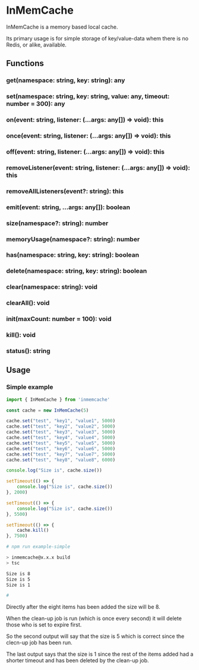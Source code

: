 # InMemCache
InMemCache is a memory based local cache.

Its primary usage is for simple storage of key/value-data whem there is no Redis, or alike, available.

## Functions

### get(namespace: string, key: string): any

### set(namespace: string, key: string, value: any, timeout: number = 300): any

### on(event: string, listener: (...args: any[]) => void): this

### once(event: string, listener: (...args: any[]) => void): this

### off(event: string, listener: (...args: any[]) => void): this

### removeListener(event: string, listener: (...args: any[]) => void): this

### removeAllListeners(event?: string): this

### emit(event: string, ...args: any[]): boolean

### size(namespace?: string): number

### memoryUsage(namespace?: string): number

### has(namespace: string, key: string): boolean

### delete(namespace: string, key: string): boolean

### clear(namespace: string): void

### clearAll(): void

### init(maxCount: number = 100): void

### kill(): void

### status(): string

## Usage

### Simple example
```typescript
import { InMemCache } from 'inmemcache'

const cache = new InMemCache(5)

cache.set("test", "key1", "value1", 5000)
cache.set("test", "key2", "value2", 5000)
cache.set("test", "key3", "value3", 5000)
cache.set("test", "key4", "value4", 5000)
cache.set("test", "key5", "value5", 5000)
cache.set("test", "key6", "value6", 5000)
cache.set("test", "key7", "value7", 5000)
cache.set("test", "key8", "value8", 6000)

console.log("Size is", cache.size())

setTimeout(() => {
    console.log("Size is", cache.size())
}, 2000)

setTimeout(() => {
    console.log("Size is", cache.size())
}, 5500)

setTimeout(() => {
    cache.kill()
}, 7500)
```
```bash
# npm run example-simple

> inmemcache@x.x.x build
> tsc

Size is 8
Size is 5
Size is 1

# 
```
Directly after the eight items has been added the size will be 8.

When the clean-up job is run (which is once every second) it will delete those who is set to expire first.

So the second output will say that the size is 5 which is correct since the clecn-up job has been run.

The last output says that the size is 1 since the rest of the items added had a shorter timeout and has been deleted by the clean-up job.